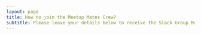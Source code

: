 ```yaml
---
layout: page
title: How to join the Meetup Mates Crew?
subtitle: Please leave your details below to receive the Slack Group Magic Link and a list of the Meetups we will be attending every month! 
---
```


<script charset="utf-8" type="text/javascript" src="//js.hsforms.net/forms/shell.js"></script>
<script>
  hbspt.forms.create({
	portalId: "5662596",
	formId: "27f07fe5-ed46-4686-bda2-56a74eff53b4"
});
</script>
